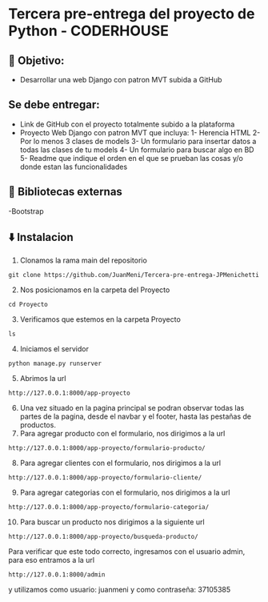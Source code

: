 # Tercera pre-entrega del proyecto de Python - CODERHOUSE

## 📜 Objetivo:
- Desarrollar una web Django con patron MVT subida a GitHub

## Se debe entregar:
- Link de GitHub con el proyecto totalmente subido a la plataforma
- Proyecto Web Django con patron MVT que incluya:
  1- Herencia HTML
  2- Por lo menos 3 clases de models
  3- Un formulario para insertar datos a todas las clases de tu models
  4- Un formulario para buscar algo en BD
  5- Readme que indique el orden en el que se prueban las cosas y/o donde estan las funcionalidades

## 📗 Bibliotecas externas
-Bootstrap

## ⬇️ Instalacion

1. Clonamos la rama main del repositorio
```
git clone https://github.com/JuanMeni/Tercera-pre-entrega-JPMenichetti
```
2. Nos posicionamos en la carpeta del Proyecto
```
cd Proyecto
```
3. Verificamos que estemos en la carpeta Proyecto
```
ls
```
4. Iniciamos el servidor
```
python manage.py runserver
```
5. Abrimos la url
```
http://127.0.0.1:8000/app-proyecto
```
6. Una vez situado en la pagina principal se podran observar todas las partes de la pagina, desde el navbar y el footer, hasta las pestañas de productos.
7. Para agregar producto con el formulario, nos dirigimos a la url
```
http://127.0.0.1:8000/app-proyecto/formulario-producto/
```
8. Para agregar clientes con el formulario, nos dirigimos a la url
```
http://127.0.0.1:8000/app-proyecto/formulario-cliente/
```
9. Para agregar categorias con el formulario, nos dirigimos a la url
```
http://127.0.0.1:8000/app-proyecto/formulario-categoria/ 
```
10. Para buscar un producto nos dirigimos a la siguiente url
```
http://127.0.0.1:8000/app-proyecto/busqueda-producto/
```
Para verificar que este todo correcto, ingresamos con el usuario admin, para eso entramos a la url
```
http://127.0.0.1:8000/admin
```
y utilizamos como usuario: juanmeni y como contraseña: 37105385

